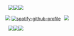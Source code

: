 ⠀![](https://enchantments.carrd.co/assets/images/gallery06/028f98a5.gif?v=5c8435d5)![](https://files.catbox.moe/2pf5n0.png)![](https://enchantments.carrd.co/assets/images/gallery06/028f98a5.gif?v=5c8435d5)

 ![](https://files.catbox.moe/q7ib7s.gif) [![spotify-github-profile](https://spotify-github-profile.kittinanx.com/api/view?uid=317qhkmcxbeogo6h5uiohvoeua6a&cover_image=true&theme=novatorem&show_offline=true&background_color=121212&interchange=true&bar_color=000000&bar_color_cover=false)](https://github.com/kittinan/spotify-github-profile)⠀![](https://files.catbox.moe/q7ib7s.gif)

⠀![](https://enchantments.carrd.co/assets/images/gallery06/028f98a5.gif?v=5c8435d5)![](https://files.catbox.moe/2pf5n0.png)![](https://enchantments.carrd.co/assets/images/gallery06/028f98a5.gif?v=5c8435d5)
